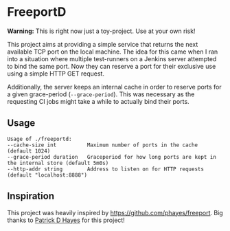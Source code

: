 # FreeportD

**Warning:** This is right now just a toy-project. Use at your own risk!

This project aims at providing a simple service that returns the next
available TCP port on the local machine. The idea for this came when I
ran into a situation where multiple test-runners on a Jenkins server
attempted to bind the same port. Now they can reserve a port for their
exclusive use using a simple HTTP GET request.

Additionally, the server keeps an internal cache in order to reserve
ports for a given grace-period (`--grace-period`). This was necessary as
the requesting CI jobs might take a while to actually bind their ports.

## Usage

```
Usage of ./freeportd:
--cache-size int          Maximum number of ports in the cache (default 1024)
--grace-period duration   Graceperiod for how long ports are kept in the internal store (default 5m0s)
--http-addr string        Address to listen on for HTTP requests (default "localhost:8888")
```


## Inspiration

This project was heavily inspired by https://github.com/phayes/freeport. Big
thanks to [Patrick D Hayes](https://github.com/phayes) for this project!
